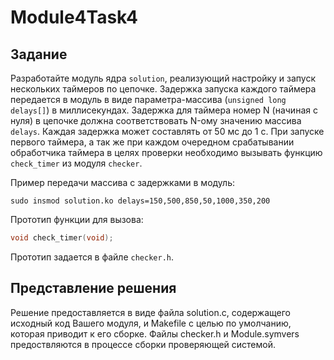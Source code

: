 # Module4Task4

## Задание

Разработайте модуль ядра `solution`, реализующий настройку и запуск нескольких таймеров по цепочке. Задержка запуска 
каждого таймера передается в модуль в виде параметра-массива (`unsigned long delays[]`) в миллисекундах. Задержка для 
таймера номер N (начиная с нуля) в цепочке должна соответствовать N-ому значению массива `delays`. Каждая задержка может 
составлять от 50 мс до 1 с. При запуске первого таймера, а так же при каждом очередном срабатывании обработчика таймера 
в целях проверки необходимо вызывать функцию `check_timer` из модуля `checker`.

Пример передачи массива с задержками в модуль:
```shell script
sudo insmod solution.ko delays=150,500,850,50,1000,350,200 
```

Прототип функции для вызова:
```c
void check_timer(void); 
```
Прототип задается в файле `checker.h`.

## Представление решения

Решение предоставляется в виде файла solution.c, содержащего исходный код Вашего модуля, и Makefile с целью по умолчанию, которая приводит к его сборке. Файлы checker.h и Module.symvers предоствляются в процессе сборки проверяющей системой.